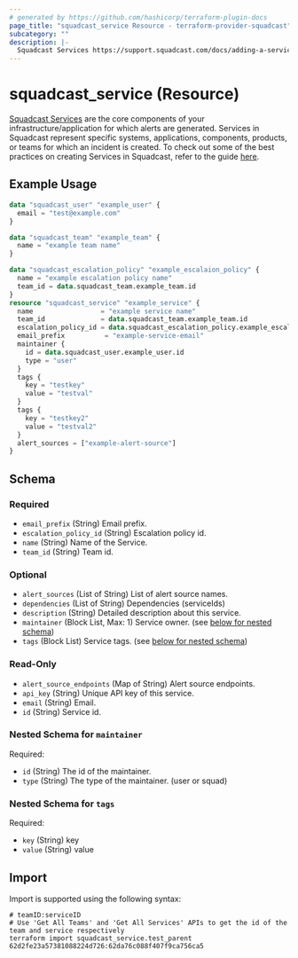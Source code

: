 ```yaml
---
# generated by https://github.com/hashicorp/terraform-plugin-docs
page_title: "squadcast_service Resource - terraform-provider-squadcast"
subcategory: ""
description: |-
  Squadcast Services https://support.squadcast.com/docs/adding-a-service-1 are the core components of your infrastructure/application for which alerts are generated. Services in Squadcast represent specific systems, applications, components, products, or teams for which an incident is created. To check out some of the best practices on creating Services in Squadcast, refer to the guide here https://www.squadcast.com/blog/how-to-configure-services-in-squadcast-best-practices-to-reduce-mttr.
---
```


# squadcast_service (Resource)

[Squadcast Services](https://support.squadcast.com/docs/adding-a-service-1) are the core components of your infrastructure/application for which alerts are generated. Services in Squadcast represent specific systems, applications, components, products, or teams for which an incident is created. To check out some of the best practices on creating Services in Squadcast, refer to the guide [here](https://www.squadcast.com/blog/how-to-configure-services-in-squadcast-best-practices-to-reduce-mttr).

## Example Usage

```terraform
data "squadcast_user" "example_user" {
  email = "test@example.com"
}

data "squadcast_team" "example_team" {
  name = "example team name"
}

data "squadcast_escalation_policy" "example_escalaion_policy" {
  name = "example escalation policy name"
  team_id = data.squadcast_team.example_team.id
}
resource "squadcast_service" "example_service" {
  name                 = "example service name"
  team_id              = data.squadcast_team.example_team.id
  escalation_policy_id = data.squadcast_escalation_policy.example_escalaion_policy.id
  email_prefix          = "example-service-email"
  maintainer {
    id = data.squadcast_user.example_user.id
    type = "user"
  }
  tags {
    key = "testkey"
    value = "testval"
  }
  tags {
    key = "testkey2"
    value = "testval2"
  }
  alert_sources = ["example-alert-source"]
}
```

<!-- schema generated by tfplugindocs -->

## Schema

### Required

- `email_prefix` (String) Email prefix.
- `escalation_policy_id` (String) Escalation policy id.
- `name` (String) Name of the Service.
- `team_id` (String) Team id.

### Optional

- `alert_sources` (List of String) List of alert source names.
- `dependencies` (List of String) Dependencies (serviceIds)
- `description` (String) Detailed description about this service.
- `maintainer` (Block List, Max: 1) Service owner. (see [below for nested schema](#nestedblock--maintainer))
- `tags` (Block List) Service tags. (see [below for nested schema](#nestedblock--tags))

### Read-Only

- `alert_source_endpoints` (Map of String) Alert source endpoints.
- `api_key` (String) Unique API key of this service.
- `email` (String) Email.
- `id` (String) Service id.

<a id="nestedblock--maintainer"></a>

### Nested Schema for `maintainer`

Required:

- `id` (String) The id of the maintainer.
- `type` (String) The type of the maintainer. (user or squad)

<a id="nestedblock--tags"></a>

### Nested Schema for `tags`

Required:

- `key` (String) key
- `value` (String) value

## Import

Import is supported using the following syntax:

```shell
# teamID:serviceID
# Use 'Get All Teams' and 'Get All Services' APIs to get the id of the team and service respectively
terraform import squadcast_service.test_parent 62d2fe23a57381088224d726:62da76c088f407f9ca756ca5
```
